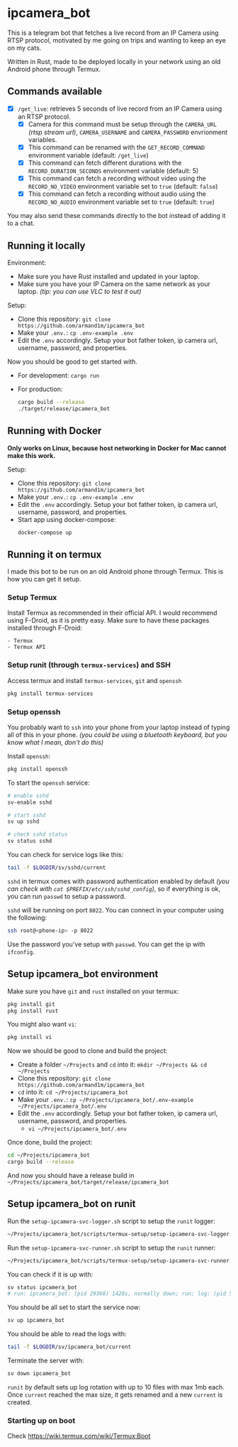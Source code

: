 # ipcamera_bot

This is a telegram bot that fetches a live record from an IP Camera using RTSP protocol, motivated by me going on trips and wanting to keep an eye on my cats.

Written in Rust, made to be deployed locally in your network using an old Android phone through Termux.

## Commands available

- [x] `/get_live`: retrieves 5 seconds of live record from an IP Camera using an RTSP protocol.
    - [x] Camera for this command must be setup through the `CAMERA_URL` _(rtsp stream url)_, `CAMERA_USERNAME` and `CAMERA_PASSWORD` envrionment variables.
    - [x] This command can be renamed with the `GET_RECORD_COMMAND` environment variable (default: `/get_live`)
    - [x] This command can fetch different durations with the `RECORD_DURATION_SECONDS` environment variable (default: 5)
    - [x] This command can fetch a recording without video using the `RECORD_NO_VIDEO` environment variable set to `true` (default: `false`)
    - [x] This command can fetch a recording without audio using the `RECORD_NO_AUDIO` environment variable set to `true` (default: `true`)

You may also send these commands directly to the bot instead of adding it to a chat.

## Running it locally

Environment:

 - Make sure you have Rust installed and updated in your laptop.
 - Make sure you have your IP Camera on the same network as your laptop. _(tip: you can use VLC to test it out)_

Setup:

 - Clone this repository: `git clone https://github.com/armand1m/ipcamera_bot`
 - Make your `.env.`: `cp .env-example .env`
 - Edit the `.env` accordingly. Setup your bot father token, ip camera url, username, password, and properties.

 Now you should be good to get started with.

 - For development: `cargo run`
 - For production:

    ```sh
    cargo build --release
    ./target/release/ipcamera_bot
    ```

## Running with Docker

**Only works on Linux, because host networking in Docker for Mac cannot make this work.**

Setup:

 - Clone this repository: `git clone https://github.com/armand1m/ipcamera_bot`
 - Make your `.env.`: `cp .env-example .env`
 - Edit the `.env` accordingly. Setup your bot father token, ip camera url, username, password, and properties.
 - Start app using docker-compose:
    ```sh
    docker-compose up
    ```

## Running it on termux

I made this bot to be run on an old Android phone through Termux. This is how you can get it setup.

### Setup Termux

Install Termux as recommended in their official API. I would recommend using F-Droid, as it is pretty easy.
Make sure to have these packages installed through F-Droid:

    - Termux
    - Termux API

### Setup runit (through `termux-services`) and SSH

Access termux and install `termux-services`, `git` and `openssh`

```sh
pkg install termux-services 
```

### Setup openssh 

You probably want to `ssh` into your phone from your laptop instead of typing all of this in your phone. _(you could be using a bluetooth keyboard, but you know what I mean, don't do this)_

Install `openssh`:

```sh
pkg install openssh
```

To start the `openssh` service:

```sh
# enable sshd
sv-enable sshd

# start sshd
sv up sshd

# check sshd status
sv status sshd
```

You can check for service logs like this:

```sh
tail -f $LOGDIR/sv/sshd/current
```

`sshd` in termux comes with password authentication enabled by default _(you can check with `cat $PREFIX/etc/ssh/sshd_config`)_,
so if everything is ok, you can run `passwd` to setup a password.

`sshd` will be running on port `8022`. You can connect in your computer using the following:

```sh
ssh root@<phone-ip> -p 8022
```

Use the password you've setup with `passwd`. You can get the ip with `ifconfig`.

## Setup ipcamera_bot environment

Make sure you have `git` and `rust` installed on your termux:

```sh
pkg install git
pkg install rust
```

You might also want `vi`:

```sh
pkg install vi
```

Now we should be good to clone and build the project:

 - Create a folder `~/Projects` and `cd` into it: `mkdir ~/Projects && cd ~/Projects`
 - Clone this repository: `git clone https://github.com/armand1m/ipcamera_bot`
 - `cd` into it: `cd ~/Projects/ipcamera_bot`
 - Make your `.env.`: `cp ~/Projects/ipcamera_bot/.env-example ~/Projects/ipcamera_bot/.env`
 - Edit the `.env` accordingly. Setup your bot father token, ip camera url, username, password, and properties.
    - `vi ~/Projects/ipcamera_bot/.env`

Once done, build the project:

```sh
cd ~/Projects/ipcamera_bot
cargo build --release
```

And now you should have a release build in `~/Projects/ipcamera_bot/target/release/ipcamera_bot`

## Setup ipcamera_bot on runit

Run the `setup-ipcamera-svc-logger.sh` script to setup the `runit` logger:

```sh
~/Projects/ipcamera_bot/scripts/termux-setup/setup-ipcamera-svc-logger.sh
```

Run the `setup-ipcamera-svc-runner.sh` script to setup the `runit` runner:

```sh
~/Projects/ipcamera_bot/scripts/termux-setup/setup-ipcamera-svc-runner.sh
```

You can check if it is up with:

```sh
sv status ipcamera_bot
# run: ipcamera_bot: (pid 29368) 1428s, normally down; run: log: (pid 5798) 11062s
``` 

You should be all set to start the service now:

```sh
sv up ipcamera_bot
```

You should be able to read the logs with:

```sh
tail -f $LOGDIR/sv/ipcamera_bot/current
```

Terminate the server with:

```sh
sv down ipcamera_bot
```

`runit` by default sets up log rotation with up to 10 files with max 1mb each.
Once `current` reached the max size, it gets renamed and a new `current` is created.

### Starting up on boot

Check https://wiki.termux.com/wiki/Termux:Boot
